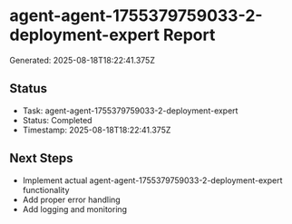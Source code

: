 # agent-agent-1755379759033-2-deployment-expert Report

Generated: 2025-08-18T18:22:41.375Z

## Status
- Task: agent-agent-1755379759033-2-deployment-expert
- Status: Completed
- Timestamp: 2025-08-18T18:22:41.375Z

## Next Steps
- Implement actual agent-agent-1755379759033-2-deployment-expert functionality
- Add proper error handling
- Add logging and monitoring
